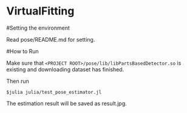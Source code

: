 VirtualFitting
==============


#Setting the environment

Read pose/README.md for setting.


#How to Run

Make sure that `<PROJECT ROOT>/pose/lib/libPartsBasedDetector.so` is existing and downloading dataset has finished.

Then run

```
$julia julia/test_pose_estimator.jl
```

The estimation result will be saved as result.jpg.
